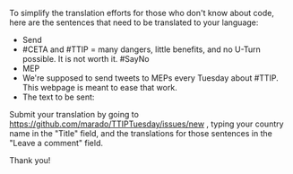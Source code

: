 To simplify the translation efforts for those who don't know about code, here
are the sentences that need to be translated to your language:

* Send
* #CETA and #TTIP = many dangers, little benefits, and no U-Turn possible. It is not worth it. #SayNo
* MEP
* We're supposed to send tweets to MEPs every Tuesday about #TTIP. This webpage is meant to ease that work.
* The text to be sent:

Submit your translation by going to
https://github.com/marado/TTIPTuesday/issues/new , typing your country name in
the "Title" field, and the translations for those sentences in the "Leave a
comment" field. 

Thank you!
